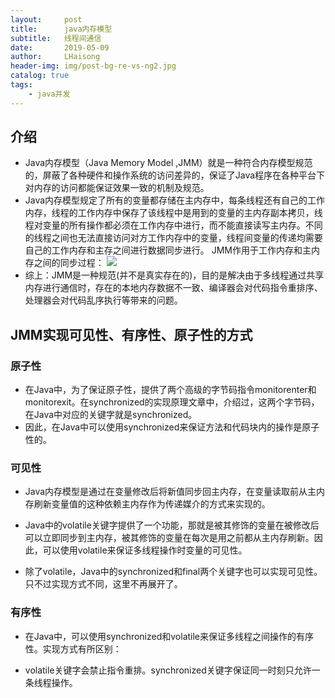 ```yaml
---
layout:     post
title:      java内存模型
subtitle:   线程间通信
date:       2019-05-09
author:     LHaisong
header-img: img/post-bg-re-vs-ng2.jpg
catalog: true
tags:
    - java并发
---
```


## 介绍
- Java内存模型（Java Memory Model ,JMM）就是一种符合内存模型规范的，屏蔽了各种硬件和操作系统的访问差异的，保证了Java程序在各种平台下对内存的访问都能保证效果一致的机制及规范。
- Java内存模型规定了所有的变量都存储在主内存中，每条线程还有自己的工作内存，线程的工作内存中保存了该线程中是用到的变量的主内存副本拷贝，线程对变量的所有操作都必须在工作内存中进行，而不能直接读写主内存。不同的线程之间也无法直接访问对方工作内存中的变量，线程间变量的传递均需要自己的工作内存和主存之间进行数据同步进行。
JMM作用于工作内存和主内存之间的同步过程：
![](https://res.cloudinary.com/dzdyb9ta5/image/upload/v1567043851/img/11_q4o6nq.png)
- 综上：JMM是一种规范(并不是真实存在的)，目的是解决由于多线程通过共享内存进行通信时，存在的本地内存数据不一致、编译器会对代码指令重排序、处理器会对代码乱序执行等带来的问题。

## JMM实现可见性、有序性、原子性的方式
### 原子性
- 在Java中，为了保证原子性，提供了两个高级的字节码指令monitorenter和monitorexit。在synchronized的实现原理文章中，介绍过，这两个字节码，在Java中对应的关键字就是synchronized。  
- 因此，在Java中可以使用synchronized来保证方法和代码块内的操作是原子性的。  

### 可见性
- Java内存模型是通过在变量修改后将新值同步回主内存，在变量读取前从主内存刷新变量值的这种依赖主内存作为传递媒介的方式来实现的。

- Java中的volatile关键字提供了一个功能，那就是被其修饰的变量在被修改后可以立即同步到主内存，被其修饰的变量在每次是用之前都从主内存刷新。因此，可以使用volatile来保证多线程操作时变量的可见性。

- 除了volatile，Java中的synchronized和final两个关键字也可以实现可见性。只不过实现方式不同，这里不再展开了。

### 有序性
- 在Java中，可以使用synchronized和volatile来保证多线程之间操作的有序性。实现方式有所区别：

- volatile关键字会禁止指令重排。synchronized关键字保证同一时刻只允许一条线程操作。

